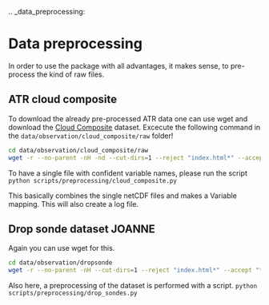 .. _data_preprocessing:
# Data preprocessing

In order to use the package with all advantages, it makes sense, to pre-process the kind of raw files.

## ATR cloud composite
To download the already pre-processed ATR data one can use wget and download the [Cloud Composite](https://observations.ipsl.fr/aeris/eurec4a-data/AIRCRAFT/ATR/PMA/PROCESSED/CloudComposite/) dataset.
Excecute the following command in the ``data/observation/cloud_composite/raw`` folder!
```` bash
cd data/observation/cloud_composite/raw
wget -r --no-parent -nH -nd --cut-dirs=1 --reject "index.html*" --accept "*.nc" -P SPECIFYTHIS https://observations.ipsl.fr/aeris/eurec4a-data/AIRCRAFT/ATR/PMA/PROCESSED/CloudComposite/
````

To have a single file with confident variable names, please run the script ``python scripts/preprocessing/cloud_composite.py``

This basically combines the single netCDF files and makes a Variable mapping.
This will also create a log file.

## Drop sonde dataset JOANNE

Again you can use wget for this.

```` bash
cd data/observation/dropsonde
wget -r --no-parent -nH --cut-dirs=1 --reject "index.html*" --accept "*.nc" -P SPECIFYTHIS https://observations.ipsl.fr/aeris/eurec4a-data/PRODUCTS/MERGED-MEASUREMENTS/JOANNE/v2.0.0/SPECIFYTHIS/
````

Also here, a preprocessing of the dataset is performed with a script.
``python scripts/preprocessing/drop_sondes.py``
